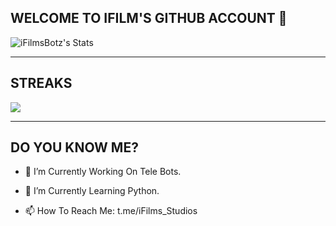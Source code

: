 ## WELCOME TO IFILM'S GITHUB ACCOUNT 👋


![iFilmsBotz's Stats](https://github-readme-stats.vercel.app/api?username=ifilmsbotz&show_icons=true&count_private=false&theme=dark)

---

## STREAKS
<p>
  <a href="https://github.com/ifilmsbotz">
    <img src="https://github-readme-streak-stats.herokuapp.com/?user=ifilmsbotz#version3"/>
  </a>
</p>

---

## DO YOU KNOW ME?

- 🔭 I’m Currently Working On Tele Bots.

- 🌱 I’m Currently Learning Python.

- 📫 How To Reach Me: t.me/iFilms_Studios
